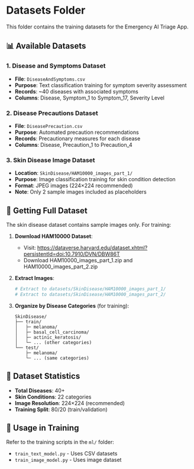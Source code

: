 # Datasets Folder

This folder contains the training datasets for the Emergency AI Triage App.

## 📊 Available Datasets

### 1. Disease and Symptoms Dataset
- **File**: `DiseaseAndSymptoms.csv`
- **Purpose**: Text classification training for symptom severity assessment  
- **Records**: ~40 diseases with associated symptoms
- **Columns**: Disease, Symptom_1 to Symptom_17, Severity Level

### 2. Disease Precautions Dataset  
- **File**: `DiseasePrecaution.csv`
- **Purpose**: Automated precaution recommendations
- **Records**: Precautionary measures for each disease
- **Columns**: Disease, Precaution_1 to Precaution_4

### 3. Skin Disease Image Dataset
- **Location**: `SkinDisease/HAM10000_images_part_1/`
- **Purpose**: Image classification training for skin condition detection
- **Format**: JPEG images (224×224 recommended)
- **Note**: Only 2 sample images included as placeholders

## 🚀 Getting Full Dataset

The skin disease dataset contains sample images only. For training:

1. **Download HAM10000 Dataset**: 
   - Visit: https://dataverse.harvard.edu/dataset.xhtml?persistentId=doi:10.7910/DVN/DBW86T
   - Download HAM10000_images_part_1.zip and HAM10000_images_part_2.zip

2. **Extract Images**:
   ```bash
   # Extract to datasets/SkinDisease/HAM10000_images_part_1/
   # Extract to datasets/SkinDisease/HAM10000_images_part_2/
   ```

3. **Organize by Disease Categories** (for training):
   ```
   SkinDisease/
   ├── train/
   │   ├─ melanoma/
   │   ├─ basal_cell_carcinoma/  
   │   ├─ actinic_keratosis/
   │   └─ ... (other categories)
   └── test/
       ├─ melanoma/
       └─ ... (same categories)
   ```

## 📝 Dataset Statistics

- **Total Diseases**: 40+
- **Skin Conditions**: 22 categories
- **Image Resolution**: 224×224 (recommended)
- **Training Split**: 80/20 (train/validation)

## 🔧 Usage in Training

Refer to the training scripts in the `ml/` folder:
- `train_text_model.py` - Uses CSV datasets
- `train_image_model.py` - Uses image dataset